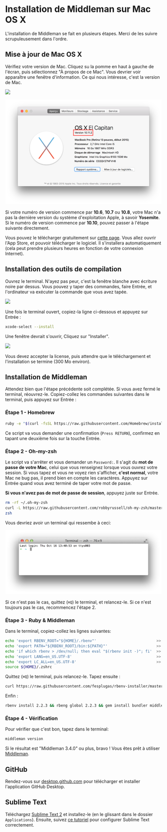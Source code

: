 # Installation de Middleman sur Mac OS X

L'installation de Middleman se fait en plusieurs étapes. Merci de les
suivre scrupuleusement dans l'ordre.

## Mise à jour de Mac OS X

Vérifiez votre version de Mac. Cliquez su la pomme en haut à gauche de l'écran,
puis sélectionnez "À propos de ce Mac". Vous devrier voir apparaître une fenêtre
d'information. Ce qui nous intéresse, c'est la version de Mac.

![](images/about-mac-menu.png)

![](images/about-mac.png)

Si votre numéro de version commence par **10.6**, **10.7** ou **10.8**, votre Mac
n'a pas la dernière version du système d'exploitation Apple, à savoir **Yosemite**.
Si le numéro de version commence par **10.10**, pouvez passer à l'étape suivante directement.

Vous pouvez le télécharger gratuitement sur [cette page](https://itunes.apple.com/fr/app/os-x-yosemite/id675248567?mt=12). Vous allez ouvrir l'App Store, et pouvoir télécharger
le logiciel. Il s'installera automatiquement (cela peut prendre plusieurs heures en
fonction de votre connexion Internet).

## Installation des outils de compilation

Ouvrez le terminal. N'ayez pas peur, c'est la fenêtre blanche avec écriture noire
par dessus. Vous pouvez y taper des commandes, faire Entrée, et l'ordinateur va exécuter
la commande que vous avez tapée.

![](images/open-terminal.png)

Une fois le terminal ouvert, copiez-la ligne ci-dessous et appuyez sur Entrée :

```bash
xcode-select --install
```

Une fenêtre devrait s'ouvrir, Cliquez sur "Installer".

![](images/xcode-select-install.png)

Vous devez accepter la license, puis attendre que le téléchargement et
l'installation se termine (300 Mo environ).

## Installation de Middleman

Attendez bien que l'étape précédente soit complétée. Si vous avez fermé le terminal, réouvrez-le.
Copiez-collez les commandes suivantes dans le terminal, puis appuyez sur Entrée :

### Étape 1 - Homebrew

```bash
ruby -e "$(curl -fsSL https://raw.githubusercontent.com/Homebrew/install/master/install)"
```

Ce script va vous demander une confirmation (`Press RETURN`), confirmez en tapant une deuxième fois
sur la touche Entrée.

### Étape 2 - Oh-my-zsh

Le script va s'arrêter et vous demander un `Password:`. Il s'agit du **mot de passe de votre Mac**,
celui que vous renseignez lorsque vous ouvrez votre session. Si vous tapez et vous ne voyez rien s'afficher,
**c'est normal**, votre Mac ne bug pas, il prend bien en compte les caractères. Appuyez
sur Entrée quand vous avez terminé de taper votre mot de passe.

**Si vous n'avez pas de mot de passe de session**, appuyez juste sur Entrée.

```bash
rm -rf ~/.oh-my-zsh
curl -L https://raw.githubusercontent.com/robbyrussell/oh-my-zsh/master/tools/install.sh | bash
zsh
```

Vous devriez avoir un terminal qui ressembe à ceci:

![](images/on-my-zsh.png)

Si ce n'est pas le cas, quittez (`⌘Q`) le terminal, et relancez-le. Si ce n'est toujours pas le cas,
recommencez l'étape 2.

### Étape 3 - Ruby & Middleman

Dans le terminal, copiez-collez les lignes suivantes:

```bash
echo 'export RBENV_ROOT="${HOME}/.rbenv"'                           >> ${HOME}/.zshrc
echo 'export PATH="${RBENV_ROOT}/bin:${PATH}"'                      >> ${HOME}/.zshrc
echo 'if which rbenv > /dev/null; then eval "$(rbenv init -)"; fi'  >> ${HOME}/.zshrc
echo 'export LANG=en_US.UTF-8'                                      >> ${HOME}/.zshrc
echo 'export LC_ALL=en_US.UTF-8'                                    >> ${HOME}/.zshrc
source ${HOME}/.zshrc
```

Quittez (`⌘Q`) le terminal, puis relancez-le. Tapez ensuite :

```bash
curl https://raw.githubusercontent.com/fesplugas/rbenv-installer/master/bin/rbenv-installer | bash
```

Enfin :

```bash
rbenv install 2.2.3 && rbeng global 2.2.3 && gem install bundler middleman
```

### Étape 4 - Vérification

Pour vérifier que c'est bon, tapez dans le terminal:

```bash
middleman version
```

Si le résultat est "Middleman 3.4.0" ou plus, bravo ! Vous êtes prêt à utiliser [Middleman](https://middlemanapp.com/).

## GitHub

Rendez-vous sur [desktop.github.com](https://desktop.github.com/) pour télécharger et installer l'application GitHub Desktop.

## Sublime Text

Téléchargez [Sublime Text 2](http://www.sublimetext.com/2) et installez-le (en le glissant dans le dossier `Applications`).
Ensuite, suivez [ce tutoriel](https://github.com/lewagon/setup/blob/master/_partials/sublime_text_preferences.md) pour configurer Sublime Text correctement.

